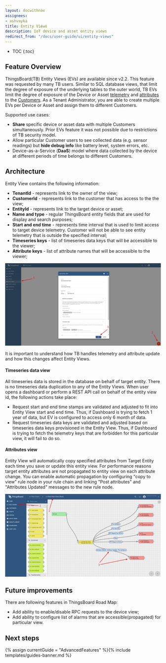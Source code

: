 ```yaml
---
layout: docwithnav
assignees:
- ashvayka
title: Entity Views
description: IoT device and asset entity views
redirect_from: "/docs/user-guide/ui/entity-views"
---
```


* TOC
{:toc}

## Feature Overview

ThingsBoard(TB) Entity Views (EVs) are available since v2.2. This feature was requested by many TB users. 
Similar to SQL database views, that limit the degree of exposure of the underlying tables to the outer world, 
TB EVs limit the degree of exposure of the Device or Asset [telemetry](/docs/user-guide/telemetry/) and [attributes](/docs/user-guide/attributes/) to the [Customers](/docs/user-guide/ui/customers/).
As a Tenant Administrator, you are able to create multiple EVs per Device or Asset and assign them to different Customers.

Supported use cases:
 
 - **Share** specific device or asset data with multiple Customers simultaneously. Prior EVs feature it was not possible due to restrictions of TB security model.
 - Allow particular Customer users to see collected data (e.g. sensor readings) but **hide debug info** like battery level, system errors, etc.
 - Device-as-a-Service (**DaaS**) model where data collected by the device at different periods of time belongs to different Customers.

## Architecture

Entity View contains the following information:

 - **TenantId** - represents link to the owner of the view;
 - **CustomerId** - represents link to the customer that has access to the the view;
 - **EntityId** - represents link to the target device or asset;
 - **Name and type** - regular ThingsBoard entity fields that are used for display and search purposes;
 - **Start and end time** - represents time interval that is used to limit access to target device telemetry. Customer will not be able to see entity telemetry that is outside the specified interval; 
 - **Timeseries keys** - list of timeseries data keys that will be accessible to the viewer;
 - **Attribute keys** - list of attribute names that will be accessible to the viewer;

![image](/images/user-guide/entity-views/new-entity-view.png) 
 
It is important to understand how TB handles telemetry and attribute update and how this changes affect Entity Views.
  
#### Timeseries data view
 
All timeseries data is stored in the database on behalf of target entity. There is no timeseries data duplication to any of the Entity Views. 
When user opens a dashboard or perform a REST API call on behalf of the entity view id, the following actions take place:
     
 - Request start and end time stamps are validated and adjusted to fit into Entity View start and end time. 
 Thus, if Dashboard is trying to fetch 1 year of data, but EV is configured to access only 6 month of data.
 - Request timeseries data keys are validated and adjusted based on timeseries data keys provisioned in the Entity View.
 Thus, if Dashboard is trying to fetch the telemetry keys that are forbidden for this particular view, it will fail to do so. 
 
#### Attributes view
 
Entity View will automatically copy specified attributes from Target Entity each time you save or update this entity view. 
For performance reasons target entity attributes are not propagated to entity view on each attribute change. 
You can enable automatic propagation by configuring "copy to view" rule node in your rule chain and linking "Post attributes" and "Attributes Updated" 
messages to the new rule node. 
 
![image](/images/user-guide/entity-views/rule-chain.png) 

## Future improvements

There are following features in ThingsBoard Road Map:

 - Add ability to enable/disable RPC requests to the device view;
 - Add ability to configure list of alarms that are accessible(propagated) for particular view.

## Next steps

{% assign currentGuide = "AdvancedFeatures" %}{% include templates/guides-banner.md %}



 


 
    
